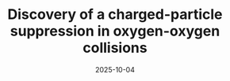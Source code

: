 ---
title: "Discovery of a charged-particle suppression in oxygen-oxygen collisions"
collection: publications
category: manuscripts
permalink: /publication/2025-OORAA
excerpt: 'Discovery of charged-particle suppression in light-ion collisions.'
date: 2025-10-04
venue: 'Will be submit to PRL'
paperurl: 'https://cds.cern.ch/record/2942002?ln=en'
citation: 'CMS Collaboration. &quot;Discovery of a charged-particle suppression in oxygen-oxygen collisions.&quot; <i>Will be submitted to PRL</i>.'
---